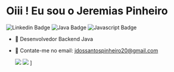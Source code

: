 # Oiii ! Eu sou o Jeremias Pinheiro

![Linkedin Badge](https://img.shields.io/badge/-LinkedIn-blue?style=flat-square&logo=Linkedin&logoColor=white)
![Java Badge](https://img.shields.io/badge/-Java-orange?style=flat-square&logo=java&logoColor=white)
![Javascript Badge](https://img.shields.io/badge/-Javascript-yellow?style=flat-square&logo=javascript&logoColor=white)

- 🔭 Desenvolvedor Backend Java

- 📩 Contate-me no email: jdossantospinheiro20@gmail.com

  ![](https://github-readme-stats.vercel.app/api/top-langs/?username=Jeremias-2000&layout=compact&count_private=true&theme=dracula)
  ![](https://github-readme-stats.vercel.app/api?username=Jeremias-2000&show_icons=true&count_private=true&theme=dracula)
 ]

